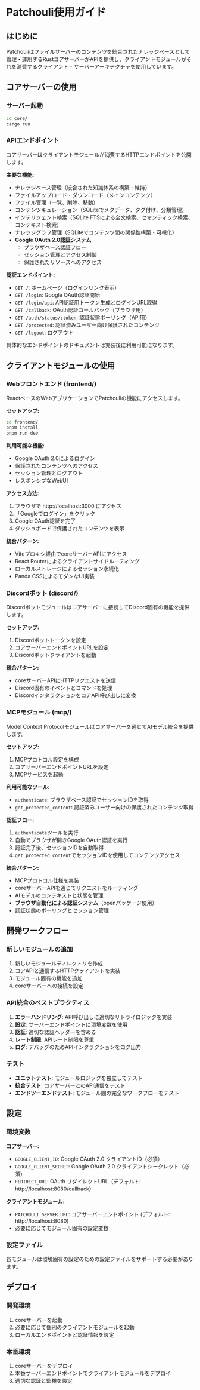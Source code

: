# Patchouli使用ガイド

## はじめに

Patchouliはファイルサーバーのコンテンツを統合されたナレッジベースとして管理・運用するRustコアサーバーがAPIを提供し、クライアントモジュールがそれを消費するクライアント・サーバーアーキテクチャを使用しています。

## コアサーバーの使用

### サーバー起動
```bash
cd core/
cargo run
```

### APIエンドポイント
コアサーバーはクライアントモジュールが消費するHTTPエンドポイントを公開します。

**主要な機能:**
- ナレッジベース管理（統合された知識体系の構築・維持）
- ファイルアップロード・ダウンロード（メインコンテンツ）
- ファイル管理（一覧、削除、移動）
- コンテンツキュレーション（SQLiteでメタデータ、タグ付け、分類管理）
- インテリジェント検索（SQLite FTSによる全文検索、セマンティック検索、コンテキスト検索）
- ナレッジグラフ管理（SQLiteでコンテンツ間の関係性構築・可視化）
- **Google OAuth 2.0認証システム**
  - ブラウザベース認証フロー
  - セッション管理とアクセス制御
  - 保護されたリソースへのアクセス

**認証エンドポイント:**
- `GET /`: ホームページ（ログインリンク表示）
- `GET /login`: Google OAuth認証開始
- `GET /login/api`: API認証用トークン生成とログインURL取得
- `GET /callback`: OAuth認証コールバック（ブラウザ用）
- `GET /auth/status/:token`: 認証状態ポーリング（API用）
- `GET /protected`: 認証済みユーザー向け保護されたコンテンツ
- `GET /logout`: ログアウト

具体的なエンドポイントのドキュメントは実装後に利用可能になります。

## クライアントモジュールの使用

### Webフロントエンド (frontend/)
ReactベースのWebアプリケーションでPatchouliの機能にアクセスします。

**セットアップ:**
```bash
cd frontend/
pnpm install
pnpm run dev
```

**利用可能な機能:**
- Google OAuth 2.0によるログイン
- 保護されたコンテンツへのアクセス
- セッション管理とログアウト
- レスポンシブなWebUI

**アクセス方法:**
1. ブラウザで http://localhost:3000 にアクセス
2. 「Googleでログイン」をクリック
3. Google OAuth認証を完了
4. ダッシュボードで保護されたコンテンツを表示

**統合パターン:**
- Viteプロキシ経由でcoreサーバーAPIにアクセス
- React Routerによるクライアントサイドルーティング
- ローカルストレージによるセッション永続化
- Panda CSSによるモダンなUI実装

### Discordボット (discord/)
Discordボットモジュールはコアサーバーに接続してDiscord固有の機能を提供します。

**セットアップ:**
1. Discordボットトークンを設定
2. コアサーバーエンドポイントURLを設定
3. Discordボットクライアントを起動

**統合パターン:**
- coreサーバーAPIにHTTPリクエストを送信
- Discord固有のイベントとコマンドを処理
- DiscordインタラクションをコアAPI呼び出しに変換

### MCPモジュール (mcp/)
Model Context Protocolモジュールはコアサーバーを通じてAIモデル統合を提供します。

**セットアップ:**
1. MCPプロトコル設定を構成
2. コアサーバーエンドポイントURLを設定
3. MCPサービスを起動

**利用可能なツール:**
- `authenticate`: ブラウザベース認証でセッションIDを取得
- `get_protected_content`: 認証済みユーザー向けの保護されたコンテンツ取得

**認証フロー:**
1. `authenticate`ツールを実行
2. 自動でブラウザが開きGoogle OAuth認証を実行
3. 認証完了後、セッションIDを自動取得
4. `get_protected_content`でセッションIDを使用してコンテンツアクセス

**統合パターン:**
- MCPプロトコル仕様を実装
- coreサーバーAPIを通じてリクエストをルーティング
- AIモデルのコンテキストと状態を管理
- **ブラウザ自動化による認証システム**（openパッケージ使用）
- 認証状態のポーリングとセッション管理

## 開発ワークフロー

### 新しいモジュールの追加
1. 新しいモジュールディレクトリを作成
2. コアAPIと通信するHTTPクライアントを実装
3. モジュール固有の機能を追加
4. coreサーバーへの接続を設定

### API統合のベストプラクティス
1. **エラーハンドリング**: API呼び出しに適切なリトライロジックを実装
2. **設定**: サーバーエンドポイントに環境変数を使用
3. **認証**: 適切な認証ヘッダーを含める
4. **レート制限**: APIレート制限を尊重
5. **ログ**: デバッグのためAPIインタラクションをログ出力

### テスト
- **ユニットテスト**: モジュールロジックを独立してテスト
- **統合テスト**: コアサーバーとのAPI通信をテスト
- **エンドツーエンドテスト**: モジュール間の完全なワークフローをテスト

## 設定

### 環境変数

**コアサーバー:**
- `GOOGLE_CLIENT_ID`: Google OAuth 2.0 クライアントID（必須）
- `GOOGLE_CLIENT_SECRET`: Google OAuth 2.0 クライアントシークレット（必須）
- `REDIRECT_URL`: OAuth リダイレクトURL（デフォルト: http://localhost:8080/callback）

**クライアントモジュール:**
- `PATCHOULI_SERVER_URL`: コアサーバーエンドポイント (デフォルト: http://localhost:8080)
- 必要に応じてモジュール固有の設定変数

### 設定ファイル
各モジュールは環境固有の設定のための設定ファイルをサポートする必要があります。

## デプロイ

### 開発環境
1. coreサーバーを起動
2. 必要に応じて個別のクライアントモジュールを起動
3. ローカルエンドポイントと認証情報を設定

### 本番環境
1. coreサーバーをデプロイ
2. 本番サーバーエンドポイントでクライアントモジュールをデプロイ
3. 適切な認証と監視を設定